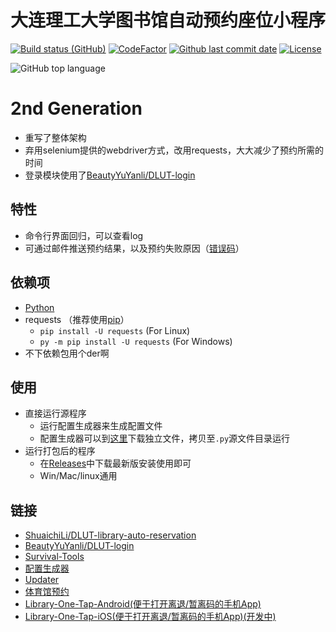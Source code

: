 # 大连理工大学图书馆自动预约座位小程序

[![Build status (GitHub)](https://img.shields.io/github/workflow/status/qhy040404/DLUT-library-auto-reservation/Compile-and-Test-CI/master?label=Compile&logo=github&cacheSeconds=600)](https://github.com/qhy040404/DLUT-library-auto-reservation/actions)
[![CodeFactor](https://www.codefactor.io/repository/github/qhy040404/dlut-library-auto-reservation/badge)](https://www.codefactor.io/repository/github/qhy040404/dlut-library-auto-reservation)
[![Github last commit date](https://img.shields.io/github/last-commit/qhy040404/DLUT-library-auto-reservation.svg?label=Updated&logo=github&cacheSeconds=600)](https://github.com/qhy040404/DLUT-library-auto-reservation/commits)
[![License](https://img.shields.io/github/license/qhy040404/DLUT-library-auto-reservation.svg?label=License&logo=github&cacheSeconds=2592000)](https://github.com/qhy040404/DLUT-library-auto-reservation/blob/master/LICENSE)

![GitHub top language](https://img.shields.io/github/languages/top/qhy040404/DLUT-library-auto-reservation)

# 2nd Generation

- 重写了整体架构
- 弃用selenium提供的webdriver方式，改用requests，大大减少了预约所需的时间
- 登录模块使用了[BeautyYuYanli/DLUT-login](https://github.com/BeautyYuYanli/DLUT-login)

## 特性

- 命令行界面回归，可以查看log
- 可通过邮件推送预约结果，以及预约失败原因（[错误码](ERRORCODE)）

## 依赖项

- [Python](https://www.python.org/downloads/)
- requests （推荐使用[pip](https://pip.pypa.io/en/stable/installation/)）
    - ```pip install -U requests``` (For Linux)
    - ```py -m pip install -U requests``` (For Windows)
- 不下依赖包用个der啊

## 使用

- 直接运行源程序
    - 运行配置生成器来生成配置文件
    - 配置生成器可以到[这里](https://github.com/qhy040404/Library-reservation-configGenerator/releases)下载独立文件，拷贝至```.py```源文件目录运行
- 运行打包后的程序
    - 在[Releases](https://github.com/qhy040404/DLUT-library-auto-reservation/releases)中下载最新版安装使用即可
    - Win/Mac/linux通用

## 链接

- [ShuaichiLi/DLUT-library-auto-reservation](https://github.com/ShuaichiLi/DLUT-library-auto-reservation)
- [BeautyYuYanli/DLUT-login](https://github.com/BeautyYuYanli/DLUT-login)
- [Survival-Tools](https://github.com/BeautyYuYanli/dlut-survival-tools)
- [配置生成器](https://github.com/qhy040404/Library-reservation-configGenerator)
- [Updater](https://github.com/qhy040404/Library-reservation-updater)
- [体育馆预约](https://github.com/qhy040404/DLUT-gym-auto-reservation)
- [Library-One-Tap-Android(便于打开离退/暂离码的手机App)](https://github.com/qhy040404/Library-One-Tap-Android)
- [Library-One-Tap-iOS(便于打开离退/暂离码的手机App)(开发中)](https://github.com/qhy040404/Library-One-Tap-iOS)
